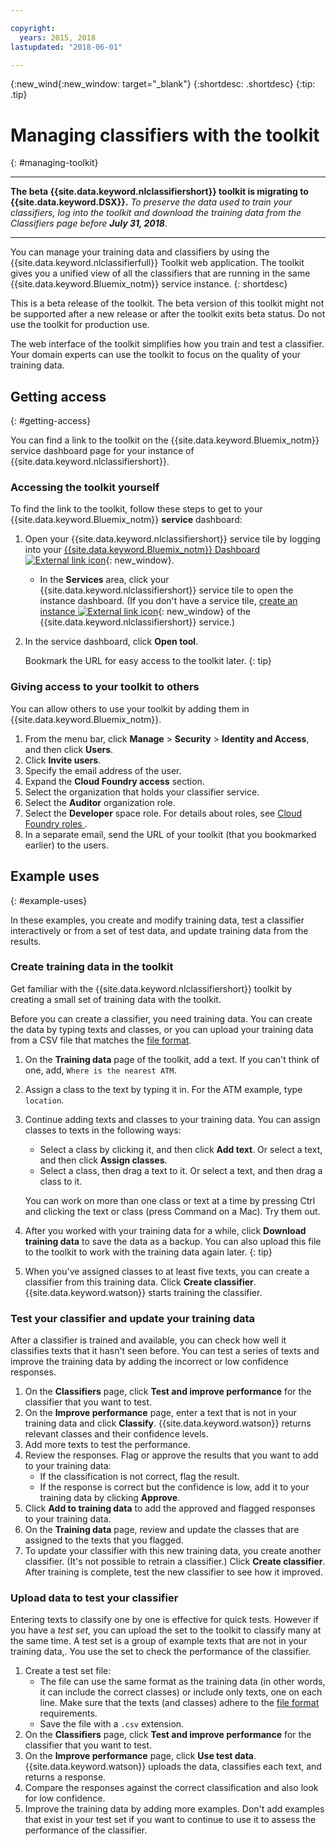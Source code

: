 ```yaml
---

copyright:
  years: 2015, 2018
lastupdated: "2018-06-01"

---
```


{:new_wind{:new_window: target="_blank"}
{:shortdesc: .shortdesc}
{:tip: .tip}

# Managing classifiers with the toolkit
{: #managing-toolkit}

---

**The beta {{site.data.keyword.nlclassifiershort}} toolkit is migrating to {{site.data.keyword.DSX}}.** *To preserve the data used to train your classifiers, log into the toolkit and download the training data from the Classifiers page before **July 31, 2018***.

---

You can manage your training data and classifiers by using the {{site.data.keyword.nlclassifierfull}} Toolkit web application. The toolkit gives you a unified view of all the classifiers that are running in the same {{site.data.keyword.Bluemix_notm}} service instance.
{: shortdesc}

This is a beta release of the toolkit. The beta version of this toolkit might not be supported after a new release or after the toolkit exits beta status. Do not use the toolkit for production use.

The web interface of the toolkit simplifies how you train and test a classifier. Your domain experts can use the toolkit to focus on the quality of your training data.

## Getting access
{: #getting-access}

You can find a link to the toolkit on the {{site.data.keyword.Bluemix_notm}} service dashboard page for your instance of {{site.data.keyword.nlclassifiershort}}.

### Accessing the toolkit yourself

To find the link to the toolkit, follow these steps to get to your {{site.data.keyword.Bluemix_notm}} **service** dashboard:

1.  Open your {{site.data.keyword.nlclassifiershort}} service tile by logging into your [{{site.data.keyword.Bluemix_notm}} Dashboard ![External link icon](../../icons/launch-glyph.svg "External link icon")](https://console.{DomainName}/dashboard/services){: new_window}.

    - In the **Services** area, click your {{site.data.keyword.nlclassifiershort}} service tile to open the instance dashboard. (If you don't have a service tile, [create an instance ![External link icon](../../icons/launch-glyph.svg)](https://console.{DomainName}/catalog/services/natural-language-classifier/){: new_window} of the {{site.data.keyword.nlclassifiershort}} service.)
1.  In the service dashboard, click **Open tool**.

    Bookmark the URL for easy access to the toolkit later.
    {: tip}

### Giving access to your toolkit to others

You can allow others to use your toolkit by adding them in {{site.data.keyword.Bluemix_notm}}.

1.  From the menu bar, click **Manage** &gt; **Security** &gt; **Identity and Access**, and then click **Users**.
1.  Click **Invite users**.
1.  Specify the email address of the user.
1.  Expand the **Cloud Foundry access** section.
1.  Select the organization that holds your classifier service.
1.  Select the **Auditor** organization role.
1.  Select the **Developer** space role. For details about roles, see [Cloud Foundry roles
](/docs/iam/cfaccess.html#cfroles).
1.  In a separate email, send the URL of your toolkit (that you bookmarked earlier) to the users.

## Example uses
{: #example-uses}

In these examples, you create and modify training data, test a classifier interactively or from a set of test data, and update training data from the results.

### Create training data in the toolkit

Get familiar with the {{site.data.keyword.nlclassifiershort}} toolkit by creating a small set of training data with the toolkit.

Before you can create a classifier, you need training data. You can create the data by typing texts and classes, or you can upload your training data from a CSV file that matches the [file format](/docs/services/natural-language-classifier/using-your-data.html).

1.  On the **Training data** page of the toolkit, add a text. If you can't think of one, add, `Where is the nearest ATM`.
1.  Assign a class to the text by typing it in. For the ATM example, type `location`.
1.  Continue adding texts and classes to your training data. You can assign classes to texts in the following ways:
    - Select a class by clicking it, and then click **Add text**. Or select a text, and then click **Assign classes**.
    - Select a class, then drag a text to it. Or select a text, and then drag a class to it.

    You can work on more than one class or text at a time by pressing Ctrl and clicking the text or class (press Command on a Mac). Try them out.
1.  After you worked with your training data for a while, click **Download training data** to save the data as a backup.
    You can also upload this file to the toolkit to work with the training data again later.
    {: tip}
1.  When you've assigned classes to at least five texts, you can create a classifier from this training data. Click **Create classifier**. {{site.data.keyword.watson}} starts training the classifier.

### Test your classifier and update your training data

After a classifier is trained and available, you can check how well it classifies texts that it hasn't seen before. You can test a series of texts and improve the training data by adding the incorrect or low confidence responses.

1.  On the **Classifiers** page, click **Test and improve performance** for the classifier that you want to test.
1.  On the **Improve performance** page, enter a text that is not in your training data and click **Classify**. {{site.data.keyword.watson}} returns relevant classes and their confidence levels.
1.  Add more texts to test the performance.
1.  Review the responses. Flag or approve the results that you want to add to your training data:
    - If the classification is not correct, flag the result.
    - If the response is correct but the confidence is low, add it to your training data by clicking **Approve**.
1.  Click **Add to training data** to add the approved and flagged responses to your training data.
1.  On the **Training data** page, review and update the classes that are assigned to the texts that you flagged.
1.  To update your classifier with this new training data, you create another classifier. (It's not possible to retrain a classifier.) Click **Create classifier**. After training is complete, test the new classifier to see how it improved.

### Upload data to test your classifier

Entering texts to classify one by one is effective for quick tests. However if you have a *test set*, you can upload the set to the toolkit to classify many at the same time. A test set is a group of example texts that are not in your training data,. You use the set to check the performance of the classifier.

1.  Create a test set file:
    - The file can use the same format as the training data (in other words, it can include the correct classes) or include only texts, one on each line. Make sure that the texts (and classes) adhere to the [file format](/docs/services/natural-language-classifier/using-your-data.html) requirements.
    - Save the file with a `.csv` extension.
1.  On the **Classifiers** page, click **Test and improve performance** for the classifier that you want to test.
1.  On the **Improve performance** page, click **Use test data**. {{site.data.keyword.watson}} uploads the data, classifies each text, and returns a response.
1.  Compare the responses against the correct classification and also look for low confidence.
1.  Improve the training data by adding more examples. Don't add examples that exist in your test set if you want to continue to use it to assess the performance of the classifier.
